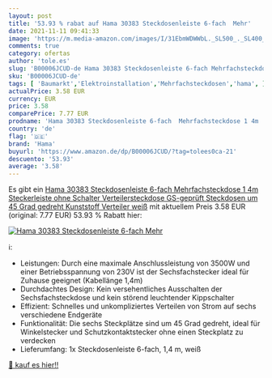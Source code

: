 ```yaml
---
layout: post
title: '53.93 % rabat auf Hama 30383 Steckdosenleiste 6-fach  Mehr'
date: 2021-11-11 09:41:33
image: 'https://m.media-amazon.com/images/I/31EbmWDWWbL._SL500_._SL400_.jpg'
comments: true
category: ofertas
author: 'tole.es'
slug: 'B00006JCUD-de Hama 30383 Steckdosenleiste 6-fach Mehrfachsteckdose 1 4m...'
sku: 'B00006JCUD-de'
tags: [ 'Baumarkt','Elektroinstallation','Mehrfachsteckdosen','hama', ]
actualPrice: 3.58 EUR
currency: EUR
price: 3.58
comparePrice: 7.77 EUR
prodname: 'Hama 30383 Steckdosenleiste 6-fach  Mehrfachsteckdose 1 4m  Steckerleiste ohne Schalter  Verteilersteckdose GS-geprüft  Steckdosen um 45 Grad gedreht  Kunststoff Verteiler  weiß'
country: 'de'
flag: '🇩🇪'
brand: 'Hama'
buyurl: 'https://www.amazon.de/dp/B00006JCUD/?tag=tolees0ca-21'
descuento: '53.93'
average: '3.58'
---
```


Es gibt ein [Hama 30383 Steckdosenleiste 6-fach  Mehrfachsteckdose 1 4m  Steckerleiste ohne Schalter  Verteilersteckdose GS-geprüft  Steckdosen um 45 Grad gedreht  Kunststoff Verteiler  weiß](https://www.amazon.de/dp/B00006JCUD/?tag=tolees0ca-21) mit aktuellem Preis 3.58 EUR (original: 7.77 EUR) 53.93 % Rabatt hier:

[![Hama 30383 Steckdosenleiste 6-fach  Mehr](https://m.media-amazon.com/images/I/31EbmWDWWbL._SL500_._SL400_.jpg)](https://www.amazon.de/dp/B00006JCUD/?tag=tolees0ca-21)

ℹ️:

- Leistungen: Durch eine maximale Anschlussleistung von 3500W und einer Betriebsspannung von 230V ist der Sechsfachstecker ideal für Zuhause geeignet (Kabellänge 1,4m)
- Durchdachtes Design: Kein versehentliches Ausschalten der Sechsfachsteckdose und kein störend leuchtender Kippschalter
- Effizient: Schnelles und unkompliziertes Verteilen von Strom auf sechs verschiedene Endgeräte
- Funktionalität: Die sechs Steckplätze sind um 45 Grad gedreht, ideal für Winkelstecker und Schutzkontaktstecker ohne einen Steckplatz zu verdecken
- Lieferumfang: 1x Steckdosenleiste 6-fach, 1,4 m, weiß

[🛒 kauf es hier!!](https://www.amazon.de/dp/B00006JCUD/?tag=tolees0ca-21)
